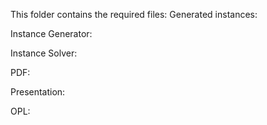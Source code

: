 This folder contains the required files:
Generated instances:

Instance Generator:

Instance Solver:

PDF:

Presentation:

OPL:
